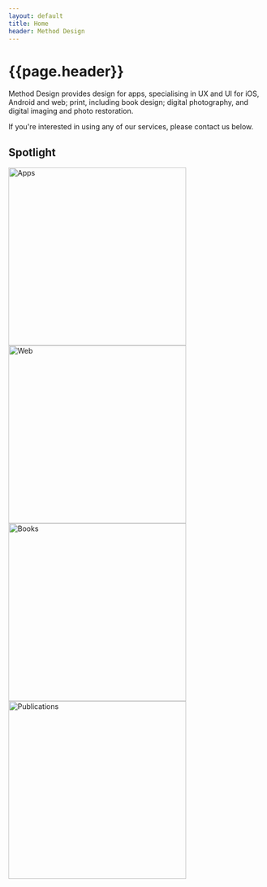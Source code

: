 ```yaml
---
layout: default
title: Home
header: Method Design
---
```


# {{page.header}}

Method Design provides design for apps, specialising in UX and UI for iOS, Android and web; print, including book design; digital photography, and digital imaging and photo restoration.

If you're interested in using any of our services, please contact us below.

## Spotlight

<article class="container">
	<div class="item right">
		<a href="apps">
			<img src="/method/assets/thumbs/shazam.webp" width="350px" height="350px" alt="Apps" />
		</a>
	</div>
	<div class="item rightimage">
		<a href="web">
			<img src="/method/assets/thumbs/web.webp" width="350px" height="350px" alt="Web" />
		</a>
	</div>
</article>	

<article class="container">
		<div class="item right">
		<a href="books">
			<img src="/method/assets/thumbs/performing-brecht.webp" width="350px" height="350px" alt="Books" />
		</a>
	</div>
	<div class="item">
		<a href="publications">
			<img src="/method/assets/thumbs/publications.webp" width="350px" height="350px" alt="Publications" />
		</a>
	</div>
</article>